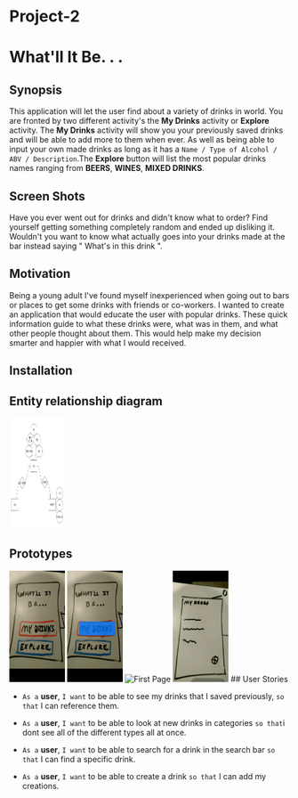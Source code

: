 # Project-2

# What'll It Be. . .
## Synopsis

This application will let the user find about a variety of drinks in world. You are fronted by two different activity's the **My Drinks** activity or **Explore** activity. The **My Drinks** activity will show you your previously saved drinks and will be able to add more to them when ever. As well as being able to input your own made drinks as long as it has a `Name / Type of Alcohol / ABV / Description`.The **Explore** button will list the most popular drinks names ranging from **BEERS**, **WINES**, **MIXED DRINKS**. 


## Screen Shots

Have you ever went out for drinks and didn't know what to order? Find yourself getting something completely random and ended up disliking it. Wouldn't you want to know what actually goes into your drinks made at the bar instead saying " What's in this drink ".


## Motivation
Being a young adult I've found myself inexperienced when going out to bars or places to get some drinks with friends or co-workers. I wanted to create an application that would educate the user with popular drinks. These quick information guide to what these drinks were, what was in them, and what other people thought about them. This would help make my decision smarter and happier with what I would received.


## Installation


## Entity relationship diagram 
<img src ="https://github.com/Keyner32/Project-2/blob/master/erdplus-diagram.png?raw=true" alt="First Page" style="width:100px;height:200px;"> 


## Prototypes
<img src ="https://github.com/Keyner32/Project-2/blob/master/Screenshot_20160909-051647.png?raw=true" alt="First Page" width="100" height="200"> 
<img src ="https://github.com/Keyner32/Project-2/blob/master/Screenshot_20160909-051700.png?raw=true" alt="First Page"  width="100" height="200"> 
<img src ="https://github.com/Keyner32/Project-2/blob/master/Screenshot_20160909-051713.png?raw=true" alt="First Page"  width="100" height="200"> 
<img src ="https://github.com/Keyner32/Project-2/blob/master/Screenshot_20160909-090314.png?raw=true" alt="First Page"  width="100" height="200"> 
## User Stories

- `As a` **user**, `I want` to be able to see my drinks that I saved previously, `so that` I can reference them.

- `As a` **user**, `I want` to be able to look at new drinks in categories  `so that`i dont see all of the different types all at once.

- `As a` **user**, `I want` to be able to search for a drink in the search bar `so that` I can find a specific drink.

- `As a` **user**, `I want` to be able to create a drink `so that` I can add my creations.


